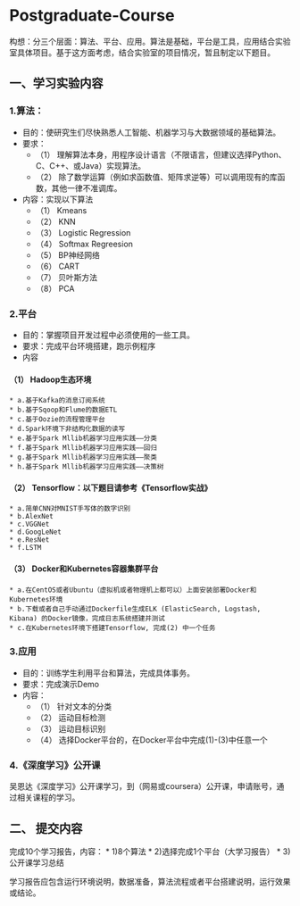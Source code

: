 # Postgraduate-Course

  构想：分三个层面：算法、平台、应用。算法是基础，平台是工具，应用结合实验室具体项目。基于这方面考虑，结合实验室的项目情况，暂且制定以下题目。
## 一、学习实验内容
### 1.算法：
  * 目的：使研究生们尽快熟悉人工智能、机器学习与大数据领域的基础算法。
  * 要求：
    * （1） 理解算法本身，用程序设计语言（不限语言，但建议选择Python、C、C++、或Java）实现算法。
    * （2） 除了数学运算（例如求函数值、矩阵求逆等）可以调用现有的库函数，其他一律不准调库。
  * 内容：实现以下算法
    * （1） Kmeans
    * （2） KNN
    * （3） Logistic Regression
    * （4） Softmax Regreesion
    * （5） BP神经网络
    * （6） CART
    * （7） 贝叶斯方法
    * （8） PCA
### 2.平台
  * 目的：掌握项目开发过程中必须使用的一些工具。
  * 要求：完成平台环境搭建，跑示例程序
  * 内容
  #### （1） Hadoop生态环境
    * a.基于Kafka的消息订阅系统
    * b.基于Sqoop和Flume的数据ETL
    * c.基于Oozie的流程管理平台
    * d.Spark环境下非结构化数据的读写
    * e.基于Spark Mllib机器学习应用实践——分类
    * f.基于Spark Mllib机器学习应用实践——回归
    * g.基于Spark Mllib机器学习应用实践——聚类
    * h.基于Spark Mllib机器学习应用实践——决策树
  #### （2） Tensorflow：以下题目请参考《Tensorflow实战》
    * a.简单CNN对MNIST手写体的数字识别
    * b.AlexNet
    * c.VGGNet
    * d.GoogLeNet
    * e.ResNet
    * f.LSTM
  #### （3） Docker和Kubernetes容器集群平台
    * a.在CentOS或者Ubuntu（虚拟机或者物理机上都可以）上面安装部署Docker和Kubernetes环境
    * b.下载或者自己手动通过Dockerfile生成ELK (ElasticSearch, Logstash, Kibana) 的Docker镜像，完成日志系统搭建并测试
    * c.在Kubernetes环境下搭建Tensorflow, 完成(2) 中一个任务
### 3.应用
  * 目的：训练学生利用平台和算法，完成具体事务。
  * 要求：完成演示Demo
  * 内容：
    * （1） 针对文本的分类
    * （2） 运动目标检测
    * （3） 运动目标识别
    * （4） 选择Docker平台的，在Docker平台中完成(1)-(3)中任意一个
### 4.《深度学习》公开课
  吴恩达《深度学习》公开课学习，到（网易或coursera）公开课，申请账号，通过相关课程的学习。

## 二、 提交内容
  完成10个学习报告，内容：
    * 1)8个算法
    * 2)选择完成1个平台（大学习报告）
    * 3)公开课学习总结

  学习报告应包含运行环境说明，数据准备，算法流程或者平台搭建说明，运行效果或结论。
